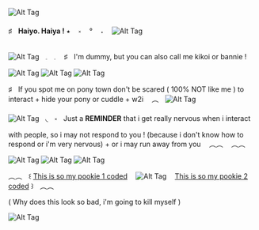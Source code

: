 ![Alt Tag](https://64.media.tumblr.com/904d33126515e0dbab9ad0bddc22a7bc/011185eda437489c-ca/s2048x3072/ca2fab7a2e7c5d41fc1e60a8154a61fa5ab5e613.pnj)

♯ㅤ**Haiyo. Haiya !** ⭑ ㅤ༝ ㅤ° ㅤ˖ㅤ ![Alt Tag](https://64.media.tumblr.com/702e892ef87344ec8eac94574b25498f/3a1dd0d929d3562e-7d/s75x75_c1/b1af0afb2d3d22c2f282ad2069ba8706416cc79d.gifv)

![Alt Tag](https://files.catbox.moe/2w6fkt.gif)ㅤ𓈒ㅤ𓈒 ㅤ♯ㅤI'm dummy, but you can also call me kikoi or bannie ! 

![Alt Tag](https://64.media.tumblr.com/dc5466fa52ff0b5883439564286270ce/147e422eed2ecc0d-d3/s100x200/f9d4e1ca6ba671f2ee10f50c804937919dd0c394.pnj) ![Alt Tag](https://64.media.tumblr.com/e7df767de43abdac1fb9e8b1f8ff8047/147e422eed2ecc0d-7d/s100x200/43a9ddc705f1e128b75d0ab745d75f405947bae8.pnj) ![Alt Tag](https://64.media.tumblr.com/8f084945f0f4f94450c475106a4aeb3f/3bf9185d18abb95b-8d/s100x200/2f4bd3b264f612783d0f941d3a7657e725257230.pnj)

♯ㅤIf you spot me on pony town don't be scared ( 100% NOT like me ) to interact + hide your pony or cuddle + w2i ㅤ︵ㅤ![Alt Tag](https://64.media.tumblr.com/48d355ab2558992c964aaa251de9c7fb/ea08c8c0ae432918-13/s75x75_c1/718ad8ca2b73a6fa74567531f250a668e10a4052.gifv)

![Alt Tag](https://64.media.tumblr.com/07a02480e07bf5757cb5b3a27b8d1bfb/87486bac24743c22-8a/s75x75_c1/bf4d1a3ad2825e7770bd97e9f6c7f58669b0177a.gifv)ㅤ◟ㅤ༝ㅤJust a **REMINDER** that i get really nervous when i interact with people, so i may not respond to you ! (because i don't know how to respond or i'm very nervous) + or i may run away from you ㅤ︵︵ ㅤ︵︵

![Alt Tag](https://64.media.tumblr.com/2d69babfb331de34cbc5e4f2f234d734/cf682233aa864a9e-b0/s100x200/15e2b5bff1501649b759b21d7dec31ae858f3ead.gifv) ![Alt Tag](https://64.media.tumblr.com/748221bdf632e7f387bd2834a893de59/bfaaeb60d3ffc0b4-71/s100x200/000a982f7d005dec0194f07dc74a8aa5516d288b.pnj) ![Alt Tag](https://64.media.tumblr.com/781a146cfa0079b16c9c5c35100e78ad/bfaaeb60d3ffc0b4-d9/s250x400/857d744c1b6a665bb14a00b18258eeb030e97bf6.gifv)

︵︵ㅤ꒰ [This is so my pookie 1 coded](https://www.youtube.com/watch?v=f5QbWqCKQ0o)ㅤ ![Alt Tag](https://pixels.crd.co/assets/images/gallery02/5c1acf66.gif?v=875a4f74) ㅤ[This is so my pookie 2 coded](https://www.youtube.com/watch?v=QW-RH1wAz04) ꒱ㅤ︵︵

( Why does this look so bad, i'm going to kill myself )

![Alt Tag](https://64.media.tumblr.com/a9cfd00c04c3a0eff81bc5b072ec8388/011185eda437489c-7d/s2048x3072/75176a4fbd6b85048e5e3bece3365e6ac4ae41ac.pnj)

